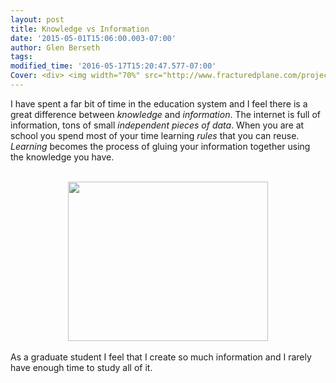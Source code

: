 ```yaml
---
layout: post
title: Knowledge vs Information
date: '2015-05-01T15:06:00.003-07:00'
author: Glen Berseth
tags: 
modified_time: '2016-05-17T15:20:47.577-07:00'
Cover: <div> <img width="70%" src="http://www.fracturedplane.com/projects/Knowledge_data.png"/> </div>
---
```


I have spent a far bit of time in the education system and I feel there is a great difference between <i>knowledge</i> and <i>information</i>. The internet is full of information, tons of small <i>independent pieces of data</i>. When you are at school you spend most of your time learning <i>rules</i> that you can reuse. <i>Learning</i> becomes the process of gluing your information together using the knowledge you have. <br /><br /><div class="separator" style="clear: both; text-align: center;"><a href="http://www.fracturedplane.com/projects/Knowledge_data.png" imageanchor="1" style="margin-left: 1em; margin-right: 1em;"><img border="0" height="255" src="http://www.fracturedplane.com/projects/Knowledge_data.png" width="320" /></a></div><br />As a graduate student I feel that I create so much information and I rarely have enough time to study all of it.